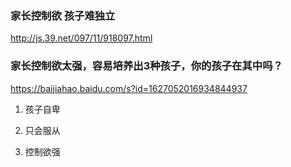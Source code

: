 ### 家长控制欲 孩子难独立
http://js.39.net/097/11/918097.html

### 家长控制欲太强，容易培养出3种孩子，你的孩子在其中吗？
https://baijiahao.baidu.com/s?id=1627052016934844937

1. 孩子自卑

2. 只会服从

3. 控制欲强
